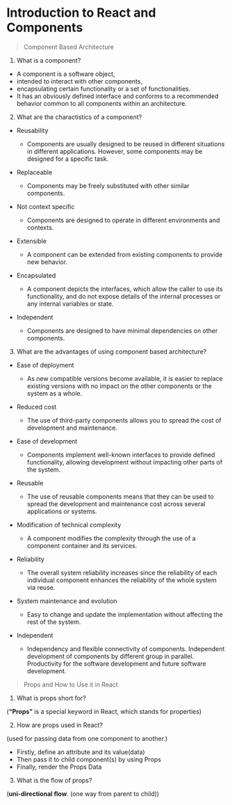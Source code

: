 #  Introduction to React and Components 

> Component Based Architecture 

1. What is a component?

- A component is a software object,
- intended to interact with other components, 
- encapsulating certain functionality or a set of functionalities. 
- It has an obviously defined interface and conforms to a recommended behavior common to all components within an architecture.


2. What are the charactistics of a component?
- Reusability 
  - Components are usually designed to be reused in different situations in different applications. However, some components may be designed for a specific task.

- Replaceable 
  - Components may be freely substituted with other similar components.

- Not context specific
  - Components are designed to operate in different environments and contexts.

- Extensible 
  - A component can be extended from existing components to provide new behavior.

- Encapsulated  
  -  A component depicts the interfaces, which allow the caller to use its functionality, and do not expose details of the internal processes or any internal variables or state.

- Independent  
  - Components are designed to have minimal dependencies on other components.


3. What are the advantages of using component based architecture?

- Ease of deployment
  - As new compatible versions become available, it is easier to replace existing versions with no impact on the other components or the system as a whole.

- Reduced cost  
  - The use of third-party components allows you to spread the cost of development and maintenance.

- Ease of development 
  - Components implement well-known interfaces to provide defined functionality, allowing development without impacting other parts of the system.

- Reusable 
  - The use of reusable components means that they can be used to spread the development and maintenance cost across several applications or systems.

- Modification of technical complexity
  - A component modifies the complexity through the use of a component container and its services.

- Reliability
  - The overall system reliability increases since the reliability of each individual component enhances the reliability of the whole system via reuse.

- System maintenance and evolution 
  - Easy to change and update the implementation without affecting the rest of the system.

- Independent 
  - Independency and flexible connectivity of components. Independent development of components by different group in parallel. Productivity for the software development and future software development.

> Props and How to Use it in React 

1. What is props short for?

(**“Props”** is a special keyword in React, which stands for properties)

2. How are props used in React?

(used for passing data from one component to another.)
- Firstly, define an attribute and its value(data)
- Then pass it to child component(s) by using Props
- Finally, render the Props Data

3. What is the flow of props?

(**uni-directional flow**. (one way from parent to child))
